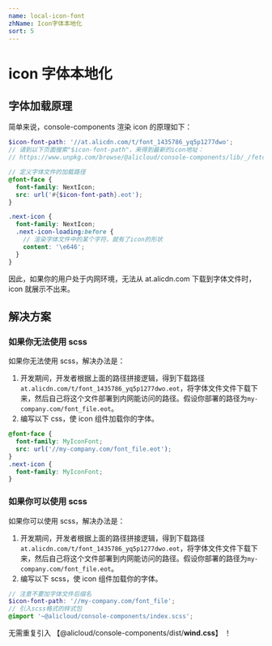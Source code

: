 ```yaml
---
name: local-icon-font
zhName: Icon字体本地化
sort: 5
---
```


# icon 字体本地化

## 字体加载原理

简单来说，console-components 渲染 icon 的原理如下：

```scss
$icon-font-path: '//at.alicdn.com/t/font_1435786_yq5p1277dwo';
// 请到以下页面搜索"$icon-font-path"，来得到最新的icon地址：
// https://www.unpkg.com/browse/@alicloud/console-components/lib/_/fetched-files/variables.scss

// 定义字体文件的加载路径
@font-face {
  font-family: NextIcon;
  src: url('#{$icon-font-path}.eot');
}

.next-icon {
  font-family: NextIcon;
  .next-icon-loading:before {
    // 渲染字体文件中的某个字符，就有了icon的形状
    content: '\e646';
  }
}
```

因此，如果你的用户处于内网环境，无法从 at.alicdn.com 下载到字体文件时，icon 就展示不出来。

## 解决方案

### 如果你无法使用 scss

如果你无法使用 scss，解决办法是：

1. 开发期间，开发者根据上面的路径拼接逻辑，得到下载路径`at.alicdn.com/t/font_1435786_yq5p1277dwo.eot`，将字体文件文件下载下来，然后自己将这个文件部署到内网能访问的路径。假设你部署的路径为`my-company.com/font_file.eot`。
2. 编写以下 css，使 icon 组件加载你的字体。

```css
@font-face {
  font-family: MyIconFont;
  src: url('//my-company.com/font_file.eot');
}
.next-icon {
  font-family: MyIconFont;
}
```

### 如果你可以使用 scss

如果你可以使用 scss，解决办法是：

1. 开发期间，开发者根据上面的路径拼接逻辑，得到下载路径`at.alicdn.com/t/font_1435786_yq5p1277dwo.eot`，将字体文件文件下载下来，然后自己将这个文件部署到内网能访问的路径。假设你部署的路径为`my-company.com/font_file.eot`。
2. 编写以下 scss，使 icon 组件加载你的字体。

```scss
// 注意不要加字体文件后缀名
$icon-font-path: '//my-company.com/font_file';
// 引入scss格式的样式包
@import '~@alicloud/console-components/index.scss';
```

无需重复引入 【@alicloud/console-components/dist/**wind.css**】 ！

